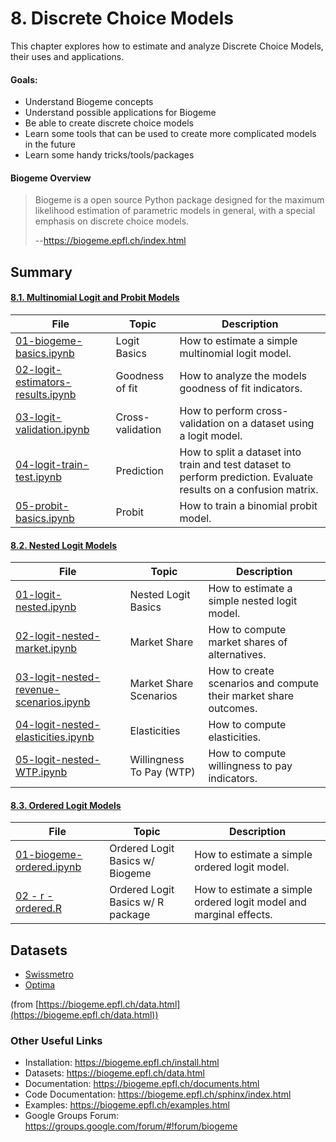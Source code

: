 # 8. Discrete Choice Models

This chapter explores how to estimate and analyze Discrete Choice Models, their uses and applications.

#### Goals:
* Understand Biogeme concepts 
* Understand possible applications for Biogeme
* Be able to create discrete choice models
* Learn some tools that can be used to create more complicated models in the future
* Learn some handy tricks/tools/packages

#### Biogeme Overview
> Biogeme is a open source Python package designed for the maximum likelihood estimation of parametric models in general, with a special emphasis on discrete choice models.
>
> --https://biogeme.epfl.ch/index.html


## Summary

#### [8.1. Multinomial Logit and Probit Models](Code/8.1-MultinomialLogitAndProbitModels)

|File   | Topic  | Description  |
|---|---|---|
|[01-biogeme-basics.ipynb](Code/8.1-MultinomialLogitAndProbitModels/01-biogeme-basics.ipynb)   |Logit Basics   | How to estimate a simple multinomial logit model.  |
|[02-logit-estimators-results.ipynb](Code/8.1-MultinomialLogitAndProbitModels/02-logit-estimators-results.ipynb)   |Goodness of fit   |How to analyze the models goodness of fit indicators.   |
|[03-logit-validation.ipynb](Code/8.1-MultinomialLogitAndProbitModels/03-logit-validation.ipynb)   |Cross-validation   | How to perform cross-validation on a dataset using a logit model. |
|[04-logit-train-test.ipynb](Code/8.1-MultinomialLogitAndProbitModels/04-logit-train-test.ipynb)   |Prediction   |How to split a dataset into train and test dataset to perform prediction. Evaluate results on a confusion matrix. |
|[05-probit-basics.ipynb](Code/8.1-MultinomialLogitAndProbitModels/05-probit-basics.ipynb)| Probit  | How to train a binomial probit model.  |



#### [8.2. Nested Logit Models](Code/8.2-NestedLogitModels)

|File   | Topic  | Description  |
|---|---|---|
|[01-logit-nested.ipynb](Code/8.2-NestedLogitModels/01-logit-nested.ipynb)   |Nested Logit Basics   | How to estimate a simple nested logit model.  |
|[02-logit-nested-market.ipynb](Code/8.2-NestedLogitModels/02-logit-nested-market.ipynb)   |Market Share   |How to compute market shares of alternatives.   |
|[03-logit-nested-revenue-scenarios.ipynb](Code/8.2-NestedLogitModels/03-logit-nested-revenue-scenarios.ipynb)   |Market Share Scenarios   |How to create scenarios and compute their market share outcomes. |
|[04-logit-nested-elasticities.ipynb](Code/8.2-NestedLogitModels/04-logit-nested-elasticities.ipynb)   |Elasticities   |How to compute elasticities. |
|[05-logit-nested-WTP.ipynb](Code/8.2-NestedLogitModels/05-logit-nested-WTP.ipynb)| Willingness To Pay (WTP)  | How to compute willingness to pay indicators.  |


#### [8.3. Ordered Logit Models](Code/8.3-OrderedLogitModels)

|File   | Topic  | Description  |
|---|---|---|
|[01-biogeme-ordered.ipynb](Code/8.3-OrderedLogitModels/01-biogeme-ordered.ipynb)   |Ordered Logit Basics w/ Biogeme  | How to estimate a simple ordered logit model.  |
|[02 - r - ordered.R](Code/8.3-OrderedLogitModels/02%20-%20r%20-%20ordered.R)  |Ordered Logit Basics  w/ R package | How to estimate a simple ordered logit model and marginal effects.  |


## Datasets

- [Swissmetro](Data/DCM/swissmetro.dat)
- [Optima](Data/DCM/optima.dat)

(from [https://biogeme.epfl.ch/data.html](https://biogeme.epfl.ch/data.html))


### Other Useful Links

* Installation: https://biogeme.epfl.ch/install.html
* Datasets: https://biogeme.epfl.ch/data.html
* Documentation: https://biogeme.epfl.ch/documents.html
* Code Documentation: https://biogeme.epfl.ch/sphinx/index.html
* Examples: https://biogeme.epfl.ch/examples.html
* Google Groups Forum: https://groups.google.com/forum/#!forum/biogeme
